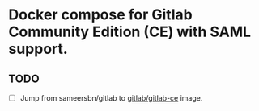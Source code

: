 # Docker compose for Gitlab Community Edition (CE) with SAML support.

## TODO

- [ ] Jump from sameersbn/gitlab to <a href="https://hub.docker.com/r/gitlab/gitlab-ce">gitlab/gitlab-ce</a> image.
